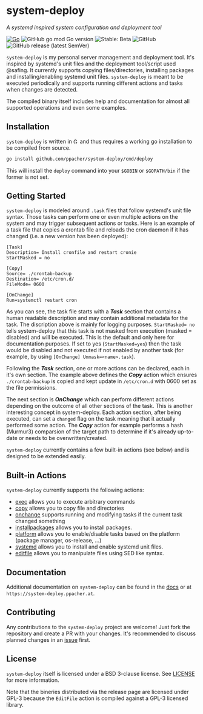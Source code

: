 # system-deploy

*A systemd inspired system configuration and deployment tool*

[![Go](https://github.com/ppacher/system-deploy/workflows/Go/badge.svg)](https://github.com/ppacher/system-deploy/actions)
![GitHub go.mod Go version](https://img.shields.io/github/go-mod/go-version/ppacher/system-deploy?style=flat-square)
![Stable: Beta](https://img.shields.io/badge/Stable-BETA-yellowgreen?style=flat-square)
![GitHub](https://img.shields.io/github/license/ppacher/system-deploy?style=flat-square)
![GitHub release (latest SemVer)](https://img.shields.io/github/v/release/ppacher/system-deploy?label=Release&style=flat-square)

`system-deploy` is my personal server management and deployment tool. It's inspired by systemd's unit files and the deployment tool/script used @safing. It currently supports copying files/directories, installing packages and installing/enabling systemd unit files. `system-deploy` is meant to be executed periodically and supports running different actions and tasks when changes are detected.

The compiled binary itself includes help and documentation for almost all supported operations and even some examples.

## Installation

`system-deploy` is written in <img src="https://golang.org/lib/godoc/images/go-logo-blue.svg" alt="Go" height="13"> and thus requires a working go installation to be compiled from source.

```bash
go install github.com/ppacher/system-deploy/cmd/deploy
```
This will install the `deploy` command into your `$GOBIN` or `$GOPATH/bin` if the former is not set.

## Getting Started

`system-deploy` is modeled around `.task` files that follow systemd's unit file syntax. Those tasks can perform one or
even multiple actions on the system and may trigger subsequent actions or tasks. Here is an example of a task file that copies a crontab file and reloads the cron daemon if it has changed (i.e. a new version has been deployed):

```
[Task]
Description= Install cronfile and restart cronie
StartMasked = no

[Copy]
Source= ./crontab-backup
Destination= /etc/cron.d/
FileMode= 0600

[OnChange]
Run=systemctl restart cron
```

As you can see, the task file starts with a <b><i>Task</i></b> section that contains a human readable description and may contain additional metadata for the task. The discription above is mainly for logging purposes. `StartMasked= no` tells system-deploy that this task is not masked from execution (masked = disabled) and will be executed. This is the default and only here for documentation purposes. If set to yes (`StartMasked=yes`) then the task would be disabled and not executed if not enabled by another task (for example, by using `[OnChange] Unmask=<name>.task`).  

Following the <b><i>Task</i></b> section, one or more actions can be declared, each in it's own section. The example above defines the <b><i>Copy</i></b> action which ensures `./crontab-backup` is copied and kept update in `/etc/cron.d` with 0600 set as the file permissions.  

The next section is <b><i>OnChange</i></b> which can perform different actions depending on the outcome of all other sections of the task. This is another interesting concept in system-deploy. Each action section, after being executed, can set a `changed` flag on the task meaning that it actually performed some action. The <b><i>Copy</i></b> action for example performs a hash (Murmur3) comparsion of the target path to determine if it's already up-to-date or needs to be overwritten/created.

`system-deploy` currently contains a few built-in actions (see below) and is designed to be extended easily.

## Built-in Actions

`system-deploy` currently supports the following actions:

- [exec](./pkg/actions/builtin/exec/exec.md) allows you to execute arbitrary commands
- [copy](./pkg/actions/builtin/copy/copy.md) allows you to copy file and directories
- [onchange](./pkg/actions/builtin/onchange/onchange.md) supports running and modifying tasks if the current task changed something 
- [installpackages](./pkg/actions/builtin/platform/installpackages.md) allows you to install packages.
- [platform](./pkg/actions/builtin/platform/platform.md) allows you to enable/disable tasks based on the platform (package manager, os-release, ...)
- [systemd](./pkg/actions/builtin/systemd/systemd.md) allows you to install and enable systemd unit files.
- [editfile](./pkg/actions/builtin/editfile/editfile.md) allows you to manipulate files using SED like syntax.

## Documentation

Additional documentation on `system-deploy` can be found in the [docs](./docs/README.md) or at `https://system-deploy.ppacher.at`.

## Contributing

Any contributions to the `system-deploy` project are welcome! Just fork the repository and create a PR with your changes. It's recommended to discuss planned changes in an [issue](https://github.com/ppacher/system-deploy/issues) first.

## License

`system-deploy` itself is licensed under a BSD 3-clause license. See [LICENSE](LICENSE) for more information.

Note that the bineries distributed via the release page are licensed under GPL-3 because the `EditFile` action is compiled against a GPL-3 licensed library.
